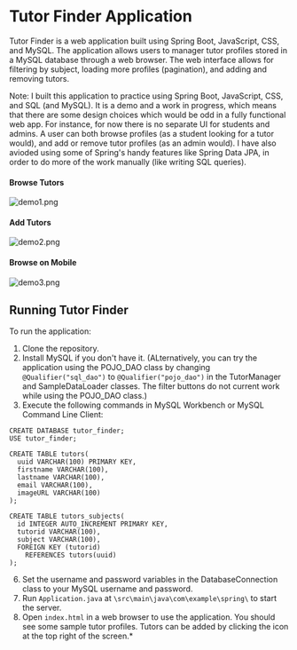 # Tutor Finder Application #

Tutor Finder is a web application built using Spring Boot, JavaScript, CSS, and MySQL. The application allows users to manager tutor profiles stored in a MySQL database through a web browser. The web interface allows for filtering by subject, loading more profiles (pagination), and adding and removing tutors.

Note: I built this application to practice using Spring Boot, JavaScript, CSS, and SQL (and MySQL). It is a demo and a work in progress, which means that there are some design choices which would be odd in a fully functional web app. For instance, for now there is no separate UI for students and admins. A user can both browse profiles (as a student looking for a tutor would), and add or remove tutor profiles (as an admin would). I have also avioded using some of Spring's handy features like Spring Data JPA, in order to do more of the work manually (like writing SQL queries).

#### Browse Tutors ####
![demo1.png](demo1.PNG)

#### Add Tutors ####
![demo2.png](demo2.PNG)

#### Browse on Mobile ####
![demo3.png](demo3.png)

## Running Tutor Finder ##
To run the application:
1. Clone the repository.
2. Install MySQL if you don't have it. (ALternatively, you can try the application using the POJO_DAO class by changing `@Qualifier("sql_dao")` to `@Qualifier("pojo_dao")` in the TutorManager and SampleDataLoader classes. The filter buttons do not current work while using the POJO_DAO class.)
3. Execute the following commands in MySQL Workbench or MySQL Command Line Client:
  ```
  CREATE DATABASE tutor_finder;
  USE tutor_finder;

  CREATE TABLE tutors(
    uuid VARCHAR(100) PRIMARY KEY,
    firstname VARCHAR(100),
    lastname VARCHAR(100),
    email VARCHAR(100),
    imageURL VARCHAR(100)
  );
  
  CREATE TABLE tutors_subjects(
    id INTEGER AUTO_INCREMENT PRIMARY KEY,
    tutorid VARCHAR(100),
    subject VARCHAR(100),
    FOREIGN KEY (tutorid) 
      REFERENCES tutors(uuid)
  );
  ```
6. Set the username and password variables in the DatabaseConnection class to your MySQL username and password.
7. Run `Application.java` at `\src\main\java\com\example\spring\` to start the server.
8. Open `index.html` in a web browser to use the application. You should see some sample tutor profiles. Tutors can be added by clicking the icon at the top right of the screen.\*
